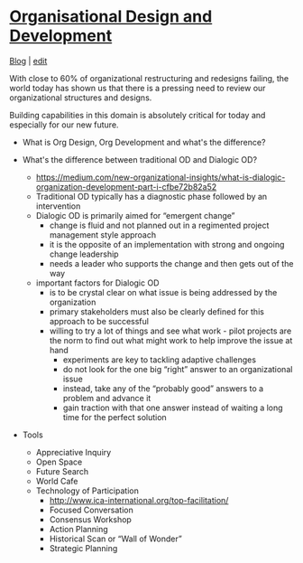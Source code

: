 # [Organisational Design and Development](https://alwinwoo.github.io/)
[Blog](https://alwinwoo.github.io/blog) | [edit](https://github.com/alwinwoo/alwinwoo.github.io/edit/master/pages/org_design_devt.md)

With close to 60% of organizational restructuring and redesigns failing, the world today has shown us that there is a pressing need to review our organizational structures and designs. 

Building capabilities in this domain is absolutely critical for today and especially for our new future.

- What is Org Design, Org Development and what's the difference?
- What's the difference between traditional OD and Dialogic OD?
  - https://medium.com/new-organizational-insights/what-is-dialogic-organization-development-part-i-cfbe72b82a52
  - Traditional OD typically has a diagnostic phase followed by an intervention
  - Dialogic OD is primarily aimed for “emergent change”
    - change is fluid and not planned out in a regimented project management style approach
    - it is the opposite of an implementation with strong and ongoing change leadership 
    - needs a leader who supports the change and then gets out of the way
  - important factors for Dialogic OD
    - is to be crystal clear on what issue is being addressed by the organization
    - primary stakeholders must also be clearly defined for this approach to be successful
    - willing to try a lot of things and see what work - pilot projects are the norm to find out what might work to help improve the issue at hand
      - experiments are key to tackling adaptive challenges
      - do not look for the one big “right” answer to an organizational issue
      - instead, take any of the “probably good” answers to a problem and advance it
      - gain traction with that one answer instead of waiting a long time for the perfect solution
  
- Tools
  - Appreciative Inquiry
  - Open Space
  - Future Search
  - World Cafe
  - Technology of Participation
    - http://www.ica-international.org/top-facilitation/
    - Focused Conversation
    - Consensus Workshop
    - Action Planning
    - Historical Scan or “Wall of Wonder”
    - Strategic Planning
  
